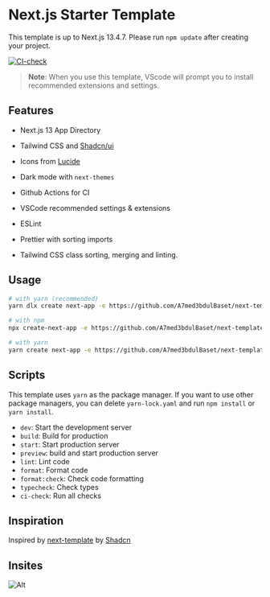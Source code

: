# Next.js Starter Template

This template is up to Next.js 13.4.7. Please run `npm update` after creating your project.

[![CI-check](https://github.com/A7med3bdulBaset/next-template/actions/workflows/CI.yml/badge.svg)](https://github.com/A7med3bdulBaset/next-template/actions/workflows/CI.yml)

> **Note**: When you use this template, VScode will prompt you to install recommended extensions and settings.

## Features

- Next.js 13 App Directory
- Tailwind CSS and [Shadcn/ui](https://ui.shadcn.com)
- Icons from [Lucide](https://lucide.dev)
- Dark mode with `next-themes`

- Github Actions for CI
- VSCode recommended settings & extensions
- ESLint
- Prettier with sorting imports
- Tailwind CSS class sorting, merging and linting.

## Usage

```bash
# with yarn (recommended)
yarn dlx create next-app -e https://github.com/A7med3bdulBaset/next-template

# with npm
npx create-next-app -e https://github.com/A7med3bdulBaset/next-template

# with yarn
yarn create next-app -e https://github.com/A7med3bdulBaset/next-template
```

## Scripts

This template uses `yarn` as the package manager. If you want to use other package managers, you can delete `yarn-lock.yaml` and run `npm install` or `yarn install`.

- `dev`: Start the development server
- `build`: Build for production
- `start`: Start production server
- `preview`: build and start production server
- `lint`: Lint code
- `format`: Format code
- `format:check`: Check code formatting
- `typecheck`: Check types
- `ci-check`: Run all checks

## Inspiration

Inspired by [next-template](https://github.com/shadcn/next-template) by [Shadcn](https://github.com/shadcn)

## Insites

![Alt](https://repobeats.axiom.co/api/embed/8559085c256a6009a5da6a6c4b1983aafacbc289.svg "Repobeats analytics image")

